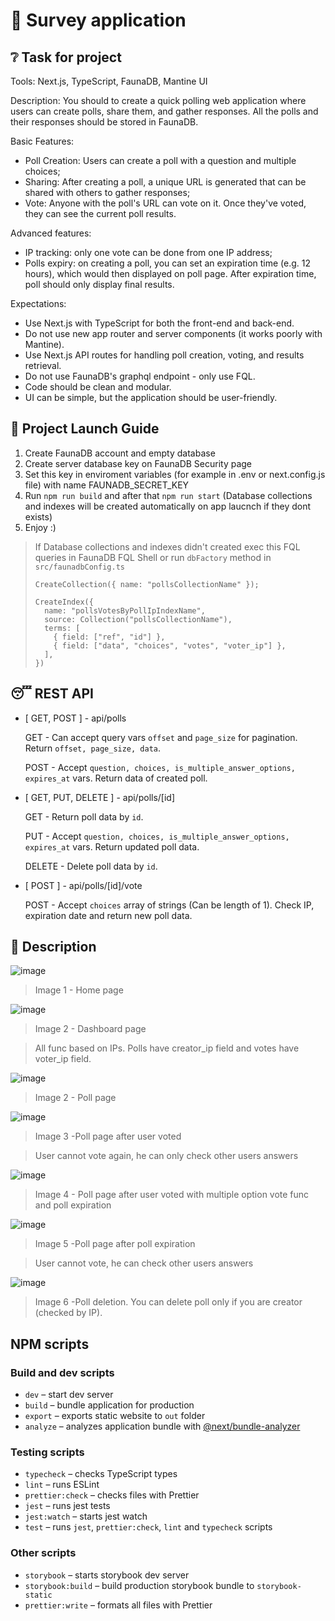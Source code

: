 # :poop: Survey application

## :grey_question: Task for project
Tools: Next.js, TypeScript, FaunaDB, Mantine UI

Description:
You should to create a quick polling web application where users can create polls, share them, and gather responses. All the polls and their responses should be stored in FaunaDB.

Basic Features:
- Poll Creation: Users can create a poll with a question and multiple choices;
- Sharing: After creating a poll, a unique URL is generated that can be shared with others to gather responses;
- Vote: Anyone with the poll's URL can vote on it. Once they've voted, they can see the current poll results.

Advanced features:
- IP tracking: only one vote can be done from one IP address;
- Polls expiry: on creating a poll, you can set an expiration time (e.g. 12 hours), which would then displayed on poll page. After expiration time, poll should only display final results.

Expectations:
- Use Next.js with TypeScript for both the front-end and back-end.
- Do not use new app router and server components (it works poorly with Mantine).
- Use Next.js API routes for handling poll creation, voting, and results retrieval.
- Do not use FaunaDB's graphql endpoint - only use FQL.
- Code should be clean and modular.
- UI can be simple, but the application should be user-friendly.

## :wrench: Project Launch Guide

1) Create FaunaDB account and empty database
2) Create server database key on FaunaDB Security page
3) Set this key in enviroment variables (for example in .env or next.config.js file) with name FAUNADB_SECRET_KEY
4) Run `npm run build` and after that `npm run start` (Database collections and indexes will be created automatically on app laucnch if they dont exists)
5) Enjoy :)
   
> If Database collections and indexes didn't created exec this FQL queries in FaunaDB FQL Shell or run `dbFactory` method in `src/faunadbConfig.ts`
>   ```
>   CreateCollection({ name: "pollsCollectionName" });
>   ```
>   ```
>   CreateIndex({
>     name: "pollsVotesByPollIpIndexName",
>     source: Collection("pollsCollectionName"),
>     terms: [
>       { field: ["ref", "id"] },
>       { field: ["data", "choices", "votes", "voter_ip"] },
>     ],
>   })
>   ```

<!-- ## Features and thoughts (You must read it! (At least thoughts...))

- Color scheme is stored in cookie to avoid color scheme mismatch after hydration
- IP checking by middleware and getServerSideProps
- When creating their own survey, users can choose whether there is a multiple choice in it. If so, then users can vote for several answer options.
- They can also choose the expiration date of the survey. If you don't choose anything, the polls will be endless.
- On poll page users have share button. If it clicked unique generated URL copied.

> For such projects, conventional SSR rendering is poorly suited, so serverside and clientside SWR hooks were used to pre-render data for better SEO and then conveniently real-time update them.

> As a minus, I can highlight the absence of any authorization (If you think about it... then it wasn't specified in the requirements of the project and everything is fine...). But I tried to compensate for this by using IP as a unique user ID. The user has a dashboard in which the votes created from his IP are shown and only he can delete them.

> It was decided not to divide the database and many aspects in the code into modules. Since many parts of the code are unique (for example, FQL queries) and cannot be reused, and using a database in such a small project is easier without creating multiple collections. -->

## :sleeping: REST API

- [ GET, POST ] - api/polls
   
     GET - Can accept query vars `offset` and `page_size` for pagination. Return `offset, page_size, data`.
     
     POST - Accept `question, choices, is_multiple_answer_options, expires_at` vars. Return data of created poll.

- [ GET, PUT, DELETE ] - api/polls/[id]
   
     GET - Return poll data by `id`.
     
     PUT - Accept `question, choices, is_multiple_answer_options, expires_at` vars. Return updated poll data.
     
     DELETE - Delete poll data by `id`.

- [ POST ] - api/polls/[id]/vote

     POST - Accept `choices` array of strings (Can be length of 1). Check IP, expiration date and return new poll data.

## :memo: Description

![image](https://github.com/Re-Gelu/Survey-app/assets/75813517/17ffab52-aaa1-42e0-838a-b24b97ecf5ed)
> Image 1 - Home page

![image](https://github.com/Re-Gelu/Survey-app/assets/75813517/9315ddab-a096-4d45-95cb-5b54c1898f39)
> Image 2 - Dashboard page

> All func based on IPs. Polls have creator_ip field and votes have voter_ip field.

![image](https://github.com/Re-Gelu/Survey-app/assets/75813517/a6fa0771-388f-4f84-af8b-88cdad51f9df)
> Image 2 - Poll page

![image](https://github.com/Re-Gelu/Survey-app/assets/75813517/85b568a7-83f5-4ff0-ac78-213e6d6cd80c)
> Image 3 -Poll page after user voted

> User cannot vote again, he can only check other users answers

![image](https://github.com/Re-Gelu/Survey-app/assets/75813517/02ebdd27-2f5a-4f70-bac5-a2ff629f2d7c)
> Image 4 - Poll page after user voted with multiple option vote func and poll expiration

![image](https://github.com/Re-Gelu/Survey-app/assets/75813517/f877d249-7cb9-4bf3-b11a-6bec1fec95f2)
> Image 5 -Poll page after poll expiration

> User cannot vote, he can check other users answers

![image](https://github.com/Re-Gelu/Survey-app/assets/75813517/87ef7617-dab3-40e9-ae70-41687634c714)
> Image 6 -Poll deletion. You can delete poll only if you are creator (checked by IP).


## NPM scripts

### Build and dev scripts

- `dev` – start dev server
- `build` – bundle application for production
- `export` – exports static website to `out` folder
- `analyze` – analyzes application bundle with [@next/bundle-analyzer](https://www.npmjs.com/package/@next/bundle-analyzer)

### Testing scripts

- `typecheck` – checks TypeScript types
- `lint` – runs ESLint
- `prettier:check` – checks files with Prettier
- `jest` – runs jest tests
- `jest:watch` – starts jest watch
- `test` – runs `jest`, `prettier:check`, `lint` and `typecheck` scripts

### Other scripts

- `storybook` – starts storybook dev server
- `storybook:build` – build production storybook bundle to `storybook-static`
- `prettier:write` – formats all files with Prettier
